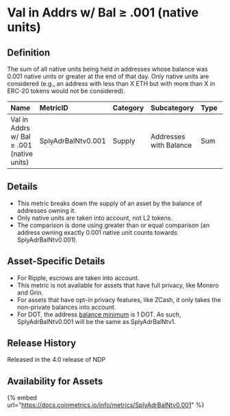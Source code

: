 # Val in Addrs w/ Bal ≥ .001 \(native units\)

## Definition

The sum of all native units being held in addresses whose balance was 0.001 native units or greater at the end of that day. Only native units are considered \(e.g., an address with less than X ETH but with more than X in ERC-20 tokens would not be considered\).

| Name | MetricID | Category | Subcategory | Type | Unit | Interval |
| :--- | :--- | :--- | :--- | :--- | :--- | :--- |
| Val in Addrs w/ Bal ≥ .001 \(native units\) | SplyAdrBalNtv0.001 | Supply | Addresses with Balance | Sum | Native units | 1 day |

## Details

* This metric breaks down the supply of an asset by the balance of addresses owning it.
* Only native units are taken into account, not L2 tokens.
* The comparison is done using greater than or equal comparison \(an address owning exactly 0.001 native unit counts towards SplyAdrBalNtv0.001\).

## Asset-Specific Details

* For Ripple, escrows are taken into account.
* This metric is not available for assets that have full privacy, like Monero and Grin.
* For assets that have opt-in privacy features, like ZCash, it only takes the non-private balances into account.
* For DOT, the address [balance minimum](https://support.polkadot.network/support/solutions/articles/65000168651-what-is-the-existential-deposit-) is 1 DOT. As such, SplyAdrBalNtv0.001 will be the same as SplyAdrBalNtv1. 

## Release History

Released in the 4.0 release of NDP

## Availability for Assets

{% embed url="https://docs.coinmetrics.io/info/metrics/SplyAdrBalNtv0.001" %}

